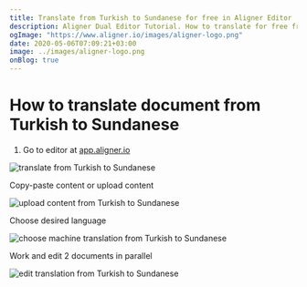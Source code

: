 ```yaml
---
title: Translate from Turkish to Sundanese for free in Aligner Editor
description: Aligner Dual Editor Tutorial. How to translate for free from Turkish to Sundanese. Aligner is multilingual document management platform. 
ogImage: "https://www.aligner.io/images/aligner-logo.png"
date: 2020-05-06T07:09:21+03:00
image: ../images/aligner-logo.png
onBlog: true
---
```


# How to translate document from Turkish to Sundanese

1. Go to editor at [app.aligner.io](https://app.aligner.io "Aligner App web page")

![translate from Turkish to Sundanese](../aligner-blank-editor.png "translate from Turkish to Sundanese")

Copy-paste content or upload content

![upload content from Turkish to Sundanese](../aligner-uploaded-document.png "upload content from Turkish to Sundanese")

Choose desired language

![choose machine translation from Turkish to Sundanese](../aligner-language-dropdown.png "choose machine translation from Turkish to Sundanese")

Work and edit 2 documents in parallel

![edit translation from Turkish to Sundanese](../aligner-double-sitded-editor.png "edit translation from Turkish to Sundanese")

